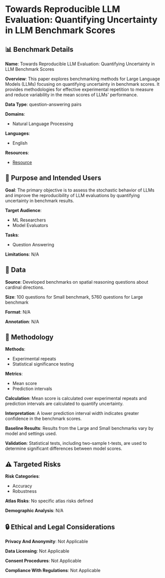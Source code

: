# Towards Reproducible LLM Evaluation: Quantifying Uncertainty in LLM Benchmark Scores

## 📊 Benchmark Details

**Name**: Towards Reproducible LLM Evaluation: Quantifying Uncertainty in LLM Benchmark Scores

**Overview**: This paper explores benchmarking methods for Large Language Models (LLMs) focusing on quantifying uncertainty in benchmark scores. It provides methodologies for effective experimental repetition to measure and reduce variability in the mean scores of LLMs' performance.

**Data Type**: question-answering pairs

**Domains**:
- Natural Language Processing

**Languages**:
- English

**Resources**:
- [Resource](https://arxiv.org/abs/2410.03492)

## 🎯 Purpose and Intended Users

**Goal**: The primary objective is to assess the stochastic behavior of LLMs and improve the reproducibility of LLM evaluations by quantifying uncertainty in benchmark results.

**Target Audience**:
- ML Researchers
- Model Evaluators

**Tasks**:
- Question Answering

**Limitations**: N/A

## 💾 Data

**Source**: Developed benchmarks on spatial reasoning questions about cardinal directions.

**Size**: 100 questions for Small benchmark, 5760 questions for Large benchmark

**Format**: N/A

**Annotation**: N/A

## 🔬 Methodology

**Methods**:
- Experimental repeats
- Statistical significance testing

**Metrics**:
- Mean score
- Prediction intervals

**Calculation**: Mean score is calculated over experimental repeats and prediction intervals are calculated to quantify uncertainty.

**Interpretation**: A lower prediction interval width indicates greater confidence in the benchmark scores.

**Baseline Results**: Results from the Large and Small benchmarks vary by model and settings used.

**Validation**: Statistical tests, including two-sample t-tests, are used to determine significant differences between model scores.

## ⚠️ Targeted Risks

**Risk Categories**:
- Accuracy
- Robustness

**Atlas Risks**:
No specific atlas risks defined

**Demographic Analysis**: N/A

## 🔒 Ethical and Legal Considerations

**Privacy And Anonymity**: Not Applicable

**Data Licensing**: Not Applicable

**Consent Procedures**: Not Applicable

**Compliance With Regulations**: Not Applicable
